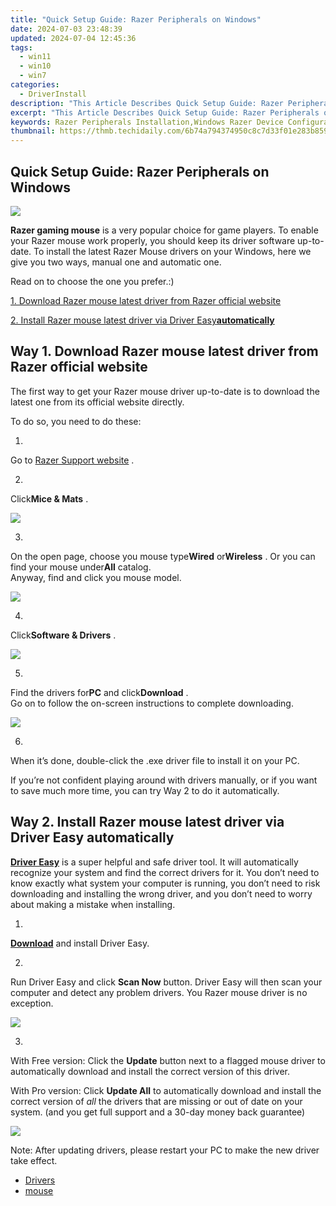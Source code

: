 ```yaml
---
title: "Quick Setup Guide: Razer Peripherals on Windows"
date: 2024-07-03 23:48:39
updated: 2024-07-04 12:45:36
tags:
  - win11
  - win10
  - win7
categories:
  - DriverInstall
description: "This Article Describes Quick Setup Guide: Razer Peripherals on Windows"
excerpt: "This Article Describes Quick Setup Guide: Razer Peripherals on Windows"
keywords: Razer Peripherals Installation,Windows Razer Device Configuration,Razer Gear Setup for Beginners,Easy Razer Integration on Windows,Razer for PC,Configure Razer on Windows Devices,Step-by-Step Razer Setup
thumbnail: https://thmb.techidaily.com/6b74a794374950c8c7d33f01e283b8595a0e02efb75345cb412052a7193f6b01.jpg
---
```


## Quick Setup Guide: Razer Peripherals on Windows

![](https://images.drivereasy.com/wp-content/uploads/2017/08/img_59916dd2efe45.jpg)

**Razer gaming mouse** is a very popular choice for game players. To enable your Razer mouse work properly, you should keep its driver software up-to-date. To install the latest Razer Mouse drivers on your Windows, here we give you two ways, manual one and automatic one.

Read on to choose the one you prefer.:)

[1. Download Razer mouse latest driver from Razer official website](#m1)

[2. Install Razer mouse latest driver via Driver Easy**automatically**](#m2)

## Way 1\. Download Razer mouse latest driver from Razer official website

 The first way to get your Razer mouse driver up-to-date is to download the latest one from its official website directly.

To do so, you need to do these:

 1)  

 Go to [Razer Support website](http://support.razerzone.com/) .

 2)  

 Click**Mice & Mats** .

![](https://images.drivereasy.com/wp-content/uploads/2017/08/img_5991737c10be4.jpg)

 3)  

 On the open page, choose you mouse type**Wired** or**Wireless** . Or you can find your mouse under**All** catalog.  
 Anyway, find and click you mouse model.

![](https://images.drivereasy.com/wp-content/uploads/2017/08/img_599173be93b1d.jpg)

 4)  

 Click**Software & Drivers** .

![](https://images.drivereasy.com/wp-content/uploads/2017/08/img_5991748622b84.png)

 5)  

 Find the drivers for**PC** and click**Download** .  
 Go on to follow the on-screen instructions to complete downloading.

![](https://images.drivereasy.com/wp-content/uploads/2017/08/img_5991746d6fe65.jpg)

 6)  

 When it’s done, double-click the .exe driver file to install it on your PC.

If  you’re not confident playing around with drivers manually,  or if you want to save much more time, you can try Way 2 to do it automatically.

## Way 2\. Install Razer mouse latest driver via Driver Easy automatically

**[Driver Easy](https://tools.techidaily.com/drivereasy/download/)**  is a super helpful and safe driver tool.  It will automatically recognize your system and find the correct drivers for it. You don’t need to know exactly what system your computer is running, you don’t need to risk downloading and installing the wrong driver, and you don’t need to worry about making a mistake when installing.

 1)  

 **[Download](https://tools.techidaily.com/drivereasy/download/)**   and install Driver Easy.

 2)  

 Run Driver Easy and click **Scan Now**   button. Driver Easy will then scan your computer and detect any problem drivers. You Razer mouse driver is no exception.

![](https://images.drivereasy.com/wp-content/uploads/2017/08/img_5991768d7f685.jpg)

 3)  

 With Free version: Click the **Update**  button next to a flagged mouse driver to automatically download and install the correct version of this driver.

With Pro version: Click **Update All**  to automatically download and install the correct version of _all_  the drivers that are missing or out of date on your system. (and you get full support and a 30-day money back guarantee)

![](https://images.drivereasy.com/wp-content/uploads/2017/08/img_599178457e79f.jpg)

 Note: After updating drivers, please restart your PC to make the new driver take effect.

* [Drivers](https://tools.techidaily.com/drivereasy/download/)
* [mouse](https://store.drivereasy.com/order/cart.php?PRODS=4731822&QTY=1&AFFILIATE=108875)

<ins class="adsbygoogle"
     style="display:block"
     data-ad-format="autorelaxed"
     data-ad-client="ca-pub-7571918770474297"
     data-ad-slot="1223367746"></ins>



<ins class="adsbygoogle"
     style="display:block"
     data-ad-client="ca-pub-7571918770474297"
     data-ad-slot="8358498916"
     data-ad-format="auto"
     data-full-width-responsive="true"></ins>
